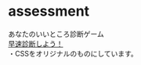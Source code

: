 # assessment
あなたのいいところ診断ゲーム  
[早速診断しよう！](https://keihanbve.github.io/assessment/assessment.html "あなたのいいところ診断")  
・CSSをオリジナルのものにしています。
